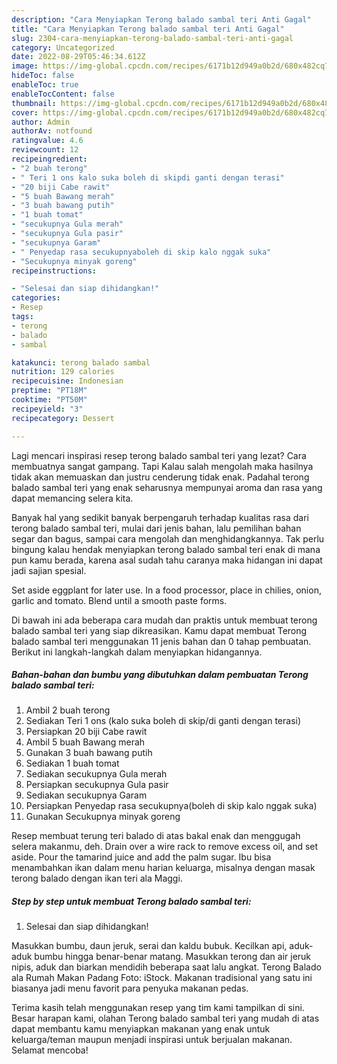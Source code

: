 ```yaml
---
description: "Cara Menyiapkan Terong balado sambal teri Anti Gagal"
title: "Cara Menyiapkan Terong balado sambal teri Anti Gagal"
slug: 2304-cara-menyiapkan-terong-balado-sambal-teri-anti-gagal
category: Uncategorized
date: 2022-08-29T05:46:34.612Z
image: https://img-global.cpcdn.com/recipes/6171b12d949a0b2d/680x482cq70/terong-balado-sambal-teri-foto-resep-utama.jpg
hideToc: false
enableToc: true
enableTocContent: false
thumbnail: https://img-global.cpcdn.com/recipes/6171b12d949a0b2d/680x482cq70/terong-balado-sambal-teri-foto-resep-utama.jpg
cover: https://img-global.cpcdn.com/recipes/6171b12d949a0b2d/680x482cq70/terong-balado-sambal-teri-foto-resep-utama.jpg
author: Admin
authorAv: notfound
ratingvalue: 4.6
reviewcount: 12
recipeingredient:
- "2 buah terong"
- " Teri 1 ons kalo suka boleh di skipdi ganti dengan terasi"
- "20 biji Cabe rawit"
- "5 buah Bawang merah"
- "3 buah bawang putih"
- "1 buah tomat"
- "secukupnya Gula merah"
- "secukupnya Gula pasir"
- "secukupnya Garam"
- " Penyedap rasa secukupnyaboleh di skip kalo nggak suka"
- "Secukupnya minyak goreng"
recipeinstructions:

- "Selesai dan siap dihidangkan!"
categories:
- Resep
tags:
- terong
- balado
- sambal

katakunci: terong balado sambal 
nutrition: 129 calories
recipecuisine: Indonesian
preptime: "PT18M"
cooktime: "PT50M"
recipeyield: "3"
recipecategory: Dessert

---
```



Lagi mencari inspirasi resep terong balado sambal teri yang lezat? Cara membuatnya sangat gampang. Tapi Kalau salah mengolah maka hasilnya tidak akan memuaskan dan justru cenderung tidak enak. Padahal terong balado sambal teri yang enak seharusnya mempunyai aroma dan rasa yang dapat memancing selera kita.


Banyak hal yang sedikit banyak berpengaruh terhadap kualitas rasa dari terong balado sambal teri, mulai dari jenis bahan, lalu pemilihan bahan segar dan bagus, sampai cara mengolah dan menghidangkannya. Tak perlu bingung kalau hendak menyiapkan terong balado sambal teri enak di mana pun kamu berada, karena asal sudah tahu caranya maka hidangan ini dapat jadi sajian spesial.

Set aside eggplant for later use. In a food processor, place in chilies, onion, garlic and tomato. Blend until a smooth paste forms.


Di bawah ini ada beberapa cara mudah dan praktis untuk membuat terong balado sambal teri yang siap dikreasikan. Kamu dapat membuat Terong balado sambal teri menggunakan 11 jenis bahan dan 0 tahap pembuatan. Berikut ini langkah-langkah dalam menyiapkan hidangannya.

<!--inarticleads1-->

##### Bahan-bahan dan bumbu yang dibutuhkan dalam pembuatan Terong balado sambal teri:

1. Ambil 2 buah terong
1. Sediakan  Teri 1 ons (kalo suka boleh di skip/di ganti dengan terasi)
1. Persiapkan 20 biji Cabe rawit
1. Ambil 5 buah Bawang merah
1. Gunakan 3 buah bawang putih
1. Sediakan 1 buah tomat
1. Sediakan secukupnya Gula merah
1. Persiapkan secukupnya Gula pasir
1. Sediakan secukupnya Garam
1. Persiapkan  Penyedap rasa secukupnya(boleh di skip kalo nggak suka)
1. Gunakan Secukupnya minyak goreng


Resep membuat terung teri balado di atas bakal enak dan menggugah selera makanmu, deh. Drain over a wire rack to remove excess oil, and set aside. Pour the tamarind juice and add the palm sugar. Ibu bisa menambahkan ikan dalam menu harian keluarga, misalnya dengan masak terong balado dengan ikan teri ala Maggi. 

<!--inarticleads2-->

##### Step by step untuk membuat Terong balado sambal teri:


1. Selesai dan siap dihidangkan!

Masukkan bumbu, daun jeruk, serai dan kaldu bubuk. Kecilkan api, aduk-aduk bumbu hingga benar-benar matang. Masukkan terong dan air jeruk nipis, aduk dan biarkan mendidih beberapa saat lalu angkat. Terong Balado ala Rumah Makan Padang Foto: iStock. Makanan tradisional yang satu ini biasanya jadi menu favorit para penyuka makanan pedas. 

Terima kasih telah menggunakan resep yang tim kami tampilkan di sini. Besar harapan kami, olahan Terong balado sambal teri yang mudah di atas dapat membantu kamu menyiapkan makanan yang enak untuk keluarga/teman maupun menjadi inspirasi untuk berjualan makanan. Selamat mencoba!
